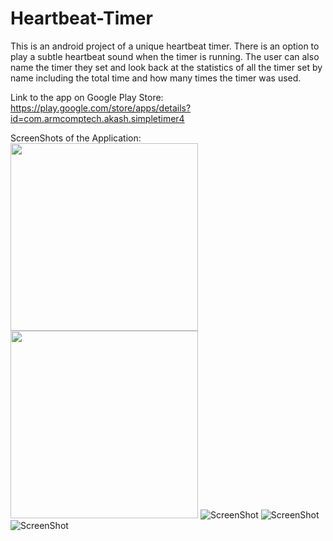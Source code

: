 # Heartbeat-Timer
This is an android project of a unique heartbeat timer.
There is an option to play a subtle heartbeat sound when the timer is running.
The user can also name the timer they set and look back at the statistics of all the timer set by name including the total time and how many times the timer was used.

Link to the app on Google Play Store: https://play.google.com/store/apps/details?id=com.armcomptech.akash.simpletimer4

ScreenShots of the Application:
<br>
<img src="https://github.com/akashmagnadia/Heartbeat-Timer/blob/master/Screenshots/Screenshot_20200618-201700.jpg" width="300">
<img src="https://github.com/akashmagnadia/Heartbeat-Timer/blob/master/Screenshots/Screenshot_20200618-235229.jpg" width="300">
![ScreenShot](https://github.com/akashmagnadia/Heartbeat-Timer/blob/master/Screenshots/Screenshot_20200618-235229.jpg)
![ScreenShot](https://github.com/akashmagnadia/Heartbeat-Timer/blob/master/Screenshots/Screenshot_20200618-235241.jpg)
![ScreenShot](https://github.com/akashmagnadia/Heartbeat-Timer/blob/master/Screenshots/Screenshot_20200618-235250.jpg)
